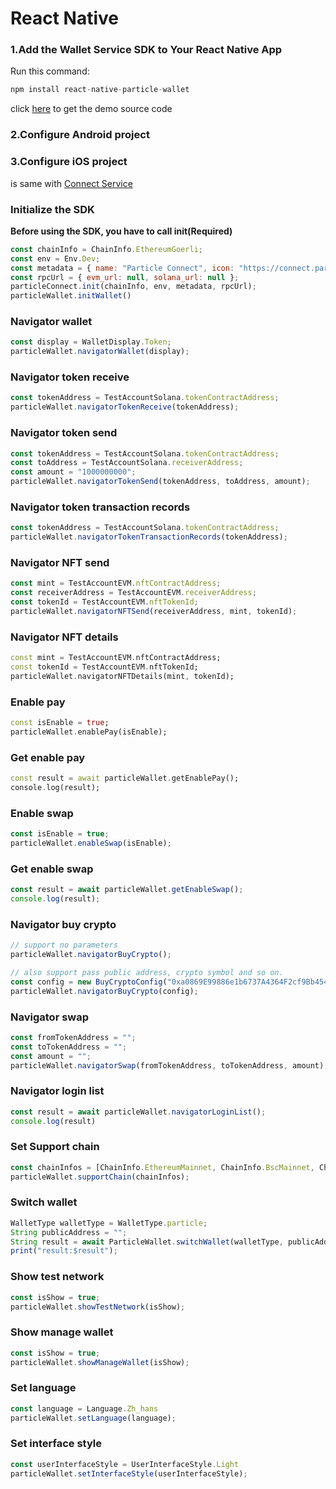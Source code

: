 # React Native

### 1.Add the Wallet Service SDK to Your React Native App <a href="#add-sdks" id="add-sdks"></a>

Run this command:

```dart
npm install react-native-particle-wallet
```

click [here](https://github.com/Particle-Network/particle-react-native/tree/master/particle-wallet) to get the demo source code&#x20;

### 2.Configure Android project





### 3.Configure iOS project

is same with [Connect Service ](../../connect-service/sdks/react-native.md)

### Initialize the SDK

**Before using the SDK, you have to call init(Required)**&#x20;

```javascript
const chainInfo = ChainInfo.EthereumGoerli;
const env = Env.Dev;
const metadata = { name: "Particle Connect", icon: "https://connect.particle.network/icons/512.png", url: "https://connect.particle.network" }
const rpcUrl = { evm_url: null, solana_url: null };
particleConnect.init(chainInfo, env, metadata, rpcUrl);
particleWallet.initWallet()
```

### Navigator wallet

```javascript
const display = WalletDisplay.Token;
particleWallet.navigatorWallet(display);
```

### Navigator token receive

```javascript
const tokenAddress = TestAccountSolana.tokenContractAddress;
particleWallet.navigatorTokenReceive(tokenAddress);
```

### Navigator token send&#x20;

```javascript
const tokenAddress = TestAccountSolana.tokenContractAddress;
const toAddress = TestAccountSolana.receiverAddress;
const amount = "1000000000";
particleWallet.navigatorTokenSend(tokenAddress, toAddress, amount);
```

### Navigator token transaction records

```javascript
const tokenAddress = TestAccountSolana.tokenContractAddress;
particleWallet.navigatorTokenTransactionRecords(tokenAddress);
```

### Navigator NFT send

```javascript
const mint = TestAccountEVM.nftContractAddress;
const receiverAddress = TestAccountEVM.receiverAddress;
const tokenId = TestAccountEVM.nftTokenId;
particleWallet.navigatorNFTSend(receiverAddress, mint, tokenId);
```

### Navigator NFT details

```dart
const mint = TestAccountEVM.nftContractAddress;
const tokenId = TestAccountEVM.nftTokenId;
particleWallet.navigatorNFTDetails(mint, tokenId);
```

### Enable pay

```dart
const isEnable = true;
particleWallet.enablePay(isEnable);
```

### Get enable pay

```dart
const result = await particleWallet.getEnablePay();
console.log(result);
```

### Enable swap

```javascript
const isEnable = true;
particleWallet.enableSwap(isEnable);
```

### Get enable swap

```javascript
const result = await particleWallet.getEnableSwap();
console.log(result);
```

### Navigator buy crypto

```javascript
// support no parameters
particleWallet.navigatorBuyCrypto();

// also support pass public address, crypto symbol and so on.
const config = new BuyCryptoConfig("0xa0869E99886e1b6737A4364F2cf9Bb454FD637E4", "BNB", "USD", 1000, OpenBuyNetwork.BinanceSmartChain);
particleWallet.navigatorBuyCrypto(config);
```

### Navigator swap

```javascript
const fromTokenAddress = "";
const toTokenAddress = "";
const amount = "";
particleWallet.navigatorSwap(fromTokenAddress, toTokenAddress, amount);
```

### Navigator login list

```javascript
const result = await particleWallet.navigatorLoginList();
console.log(result)
```

### Set Support chain

```javascript
const chainInfos = [ChainInfo.EthereumMainnet, ChainInfo.BscMainnet, ChainInfo.PolygonMainnet];
particleWallet.supportChain(chainInfos);
```

### Switch wallet

```javascript
WalletType walletType = WalletType.particle;
String publicAddress = "";
String result = await ParticleWallet.switchWallet(walletType, publicAddress);
print("result:$result");
```

### Show test network

```javascript
const isShow = true;
particleWallet.showTestNetwork(isShow);
```

### Show manage wallet

```javascript
const isShow = true;
particleWallet.showManageWallet(isShow);
```

### Set language

```javascript
const language = Language.Zh_hans
particleWallet.setLanguage(language);
```

### Set interface style

```javascript
const userInterfaceStyle = UserInterfaceStyle.Light
particleWallet.setInterfaceStyle(userInterfaceStyle);
```
